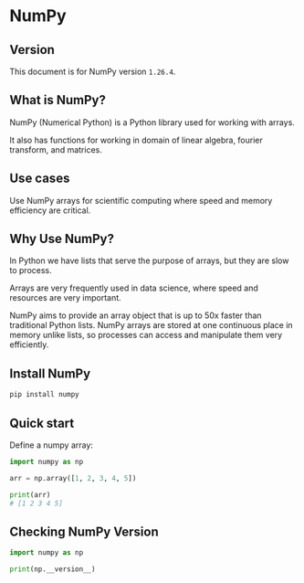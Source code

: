 # NumPy

## Version

This document is for NumPy version `1.26.4`.

## What is NumPy?

NumPy (Numerical Python) is a Python library used for working with arrays.

It also has functions for working in domain of linear algebra, fourier transform, and matrices.


## Use cases

Use NumPy arrays for scientific computing where speed and memory efficiency are critical.


## Why Use NumPy?

In Python we have lists that serve the purpose of arrays, but they are slow to process.

Arrays are very frequently used in data science, where speed and resources are very important.

NumPy aims to provide an array object that is up to 50x faster than traditional Python lists. NumPy arrays are stored at one continuous place in memory unlike lists, so processes can access and manipulate them very efficiently.


## Install NumPy

```sh
pip install numpy
```


## Quick start

Define a numpy array:
```py
import numpy as np

arr = np.array([1, 2, 3, 4, 5])

print(arr)
# [1 2 3 4 5]
```


## Checking NumPy Version

```py
import numpy as np

print(np.__version__)
```